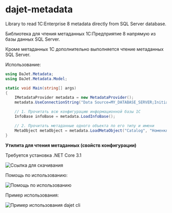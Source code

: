 # dajet-metadata

Library to read 1C:Enterprise 8 metadata directly from SQL Server database.

Библиотека для чтения метаданных 1С:Предприятие 8 напрямую из базы данных SQL Server.

Кроме метаданных 1С дополнительно выполняется чтение метаданных SQL Server.

Использование:
```C#
using DaJet.Metadata;
using DaJet.Metadata.Model;

static void Main(string[] args)
{
    IMetadataProvider metadata = new MetadataProvider();
    metadata.UseConnectionString("Data Source=MY_DATABASE_SERVER;Initial Catalog=MY_1C_DATABASE;Integrated Security=True");

    // 1. Прочитать всю конфигурацию информационной базы 1С
    InfoBase infoBase = metadata.LoadInfoBase();

    // 2. Прочитать метаданные одного объекта по его типу и имени
    MetaObject metaObject = metadata.LoadMetaObject("Catalog", "Номенклатура");
}
```

**Утилита для чтения метаданных (свойств конфигурации)**

Требуется установка .NET Core 3.1

![Ссылка для скачивания]()

Помощь по использованию:

![Помощь по использованию](https://github.com/zhichkin/dajet-metadata/blob/main/doc/dajet-usage.png)

Пример использования:

![Пример использования dajet cli](https://github.com/zhichkin/dajet-metadata/blob/main/doc/dajet-usage.png)
